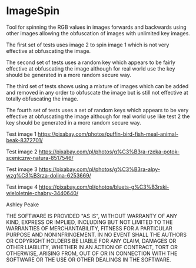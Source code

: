 # ImageSpin
Tool for spinning the RGB values in images forwards and backwards using 
other images allowing the obfuscation of images with unlimited key images.

The first set of tests uses image 2 to spin image 1 which is not very 
effective at obfuscating the image.

The second set of tests uses a random key which appears to be fairly 
effective at obfuscating the image although for real world use the key 
should be generated in a more random secure way.

The third set of tests shows using a mixture of images which can be 
added and removed in any order to obfuscate the image but is still 
not effective at totally obfuscating the image.

The fourth set of tests uses a set of random keys which appears to be 
very effective at obfuscating the image although for real world use like 
test 2 the key should be generated in a more random secure way.

Test image 1 https://pixabay.com/photos/puffin-bird-fish-meal-animal-beak-8372701/

Test image 2 https://pixabay.com/pl/photos/g%C3%B3ra-rzeka-potok-sceniczny-natura-8517546/

Test image 3 https://pixabay.com/pl/photos/g%C3%B3ra-alpy-wzg%C3%B3rza-dolina-6253669/

Test image 4 https://pixabay.com/pl/photos/bluets-g%C3%B3rski-wieloletnie-chabry-3440640/

Ashley Peake 

THE SOFTWARE IS PROVIDED "AS IS", WITHOUT WARRANTY OF ANY KIND, EXPRESS OR
IMPLIED, INCLUDING BUT NOT LIMITED TO THE WARRANTIES OF MERCHANTABILITY,
FITNESS FOR A PARTICULAR PURPOSE AND NONINFRINGEMENT. IN NO EVENT SHALL THE
AUTHORS OR COPYRIGHT HOLDERS BE LIABLE FOR ANY CLAIM, DAMAGES OR OTHER
LIABILITY, WHETHER IN AN ACTION OF CONTRACT, TORT OR OTHERWISE, ARISING FROM,
OUT OF OR IN CONNECTION WITH THE SOFTWARE OR THE USE OR OTHER DEALINGS IN THE
SOFTWARE.
